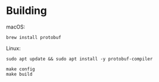 # Building

macOS:
```
brew install protobuf
```

Linux:
```
sudo apt update && sudo apt install -y protobuf-compiler
```

```
make config
make build
```
